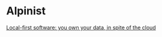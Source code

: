# Alpinist

[Local-first software: you own your data, in spite of the cloud](https://blog.acolyer.org/2019/11/20/local-first-software/)
